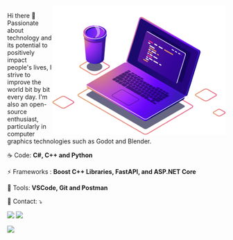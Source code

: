 <img src="https://github.com/viniciusmorgado/viniciusmorgado/blob/master/Assets/computer-illustration.png" min-width="400px" max-width="400px" width="400px" align="right" alt="Computador iuriCode">
<p align="left"> 
  Hi there 👋
Passionate about technology and its potential to positively impact people's lives, I strive to improve the world bit by bit every day. I'm also an open-source enthusiast, particularly in computer graphics technologies such as Godot and Blender.
</p>
<p align="left">
  ☕ Code: <strong>C#, C++ and Python</strong>
</p>
<p align="left">
  ⚡ Frameworks : <strong>Boost C++ Libraries, FastAPI, and ASP.NET Core</strong>
</p>
<p align="left">
  💼 Tools: <strong>VSCode, Git and Postman</strong>
</p>
<p align="left">
  💌 Contact: ⤵️
</p>
<p align="left">
  <a href="mailto:contato.viniciusdonatto@gmail.com" alt="Gmail">
  <img src="https://img.shields.io/badge/-Gmail-FF0000?style=flat-square&labelColor=FF0000&logo=gmail&logoColor=white&link=contato.viniciusdonatto@gmail.com" /></a>
  <a href="https://www.linkedin.com/in/viniciusdonatto/" alt="Linkedin">
  <img src="https://img.shields.io/badge/-Linkedin-0e76a8?style=flat-square&logo=Linkedin&logoColor=white&link=https://www.linkedin.com/in/viniciusmorgado/" /></a>
</p>
<img src="https://github-readme-stats.vercel.app/api/top-langs/?username=viniciusmorgado&layout=compact"  min-width="400px" max-width="400px" width="400px" align="left" />
